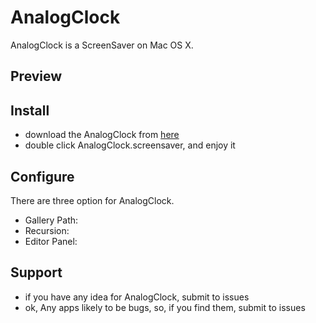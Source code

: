 AnalogClock
===========

AnalogClock is a ScreenSaver on Mac OS X.

## Preview

## Install

- download the AnalogClock from [here]()
- double click AnalogClock.screensaver, and enjoy it

## Configure

There are three option for AnalogClock.

- Gallery Path: 
- Recursion:
- Editor Panel:

 
## Support

- if you have any idea for AnalogClock, submit to issues
- ok, Any apps likely to be bugs, so, if you find them, submit to issues